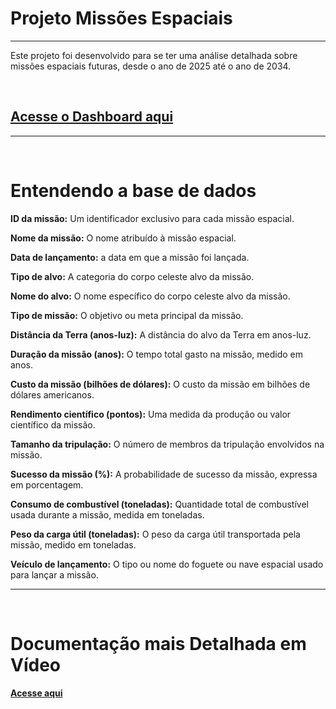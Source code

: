 <h1>Projeto Missões Espaciais</h1>
<hr>

Este projeto foi desenvolvido para se ter uma análise detalhada sobre missões espaciais futuras, desde o ano de 2025 até o ano de 2034.

<br>

<h2><a href="https://app.powerbi.com/groups/me/reports/27acfc39-f86e-4a66-b855-71c9f072f14e/195511f0933a793e56d0?experience=power-bi">Acesse o Dashboard aqui</a></h2>

<hr>
<br>

<h1>Entendendo a base de dados</h1>

<b>ID da missão:</b> Um identificador exclusivo para cada missão espacial.

<b>Nome da missão:</b> O nome atribuído à missão espacial.

<b>Data de lançamento:</b> a data em que a missão foi lançada.

<b>Tipo de alvo:</b> A categoria do corpo celeste alvo da missão.

<b>Nome do alvo:</b> O nome específico do corpo celeste alvo da missão.

<b>Tipo de missão:</b> O objetivo ou meta principal da missão.

<b>Distância da Terra (anos-luz):</b> A distância do alvo da Terra em anos-luz.

<b>Duração da missão (anos):</b> O tempo total gasto na missão, medido em anos.

<b>Custo da missão (bilhões de dólares):</b> O custo da missão em bilhões de dólares americanos.

<b>Rendimento científico (pontos):</b> Uma medida da produção ou valor científico da missão.

<b>Tamanho da tripulação:</b> O número de membros da tripulação envolvidos na missão.

<b>Sucesso da missão (%):</b> A probabilidade de sucesso da missão, expressa em porcentagem.

<b>Consumo de combustível (toneladas):</b> Quantidade total de combustível usada durante a missão, medida em toneladas.

<b>Peso da carga útil (toneladas):</b> O peso da carga útil transportada pela missão, medido em toneladas.

<b>Veículo de lançamento:</b> O tipo ou nome do foguete ou nave espacial usado para lançar a missão.

<hr>
<br>

<h1>Documentação mais Detalhada em Vídeo</h1>
<h4><a href="https://www.youtube.com/watch?v=5DUUGMAHTDo&list=PL32Jw9MJZGxU7ZPl_HRPCE8jHXt1KDL5g&index=5&ab_channel=MateusFran%C3%A7a-AnalistadeBi">Acesse aqui</a></h4>
